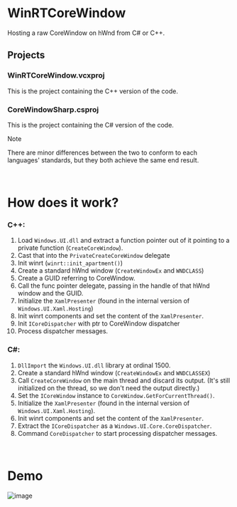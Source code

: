 # WinRTCoreWindow
Hosting a raw CoreWindow on hWnd from C# or C++.
<br/>
## Projects

### WinRTCoreWindow.vcxproj
This is the project containing the C++ version of the code.

### CoreWindowSharp.csproj
This is the project containing the C# version of the code.

> [!NOTE]  
> There are minor differences between the two to conform to each languages' standards, but they both achieve the same end result.
<br/>

# How does it work?
### C++:
1. Load `Windows.UI.dll` and extract a function pointer out of it pointing to a private function (`CreateCoreWindow`).
2. Cast that into the `PrivateCreateCoreWindow` delegate
3. Init winrt (`winrt::init_apartment()`)
4. Create a standard hWnd window (`CreateWindowEx` and `WNDCLASS`)
5. Create a GUID referring to CoreWindow.
6. Call the func pointer delegate, passing in the handle of that hWnd window and the GUID.
7. Initialize the `XamlPresenter` (found in the internal version of `Windows.UI.Xaml.Hosting`)
8. Init winrt components and set the content of the `XamlPresenter`.
9. Init `ICoreDispatcher` with ptr to CoreWindow dispatcher
10. Process dispatcher messages.

### C#:
1. `DllImport` the `Windows.UI.dll` library at ordinal 1500.
2. Create a standard hWnd window (`CreateWindowEx` and `WNDCLASSEX`)
3. Call `CreateCoreWindow` on the main thread and discard its output. (It's still initialized on the thread, so we don't need the output directly.)
4. Set the `ICoreWindow` instance to `CoreWindow.GetForCurrentThread()`.
5. Initialize the `XamlPresenter` (found in the internal version of `Windows.UI.Xaml.Hosting`).
6. Init winrt components and set the content of the `XamlPresenter`.
7. Extract the `ICoreDispatcher` as a `Windows.UI.Core.CoreDispatcher`.
8. Command `CoreDispatcher` to start processing dispatcher messages.
<br/>

# Demo
![image](https://github.com/Pdawg-bytes/WinRTCoreWindow/assets/83825746/cab55c13-d3df-42dc-89ef-a2b375eea067)
